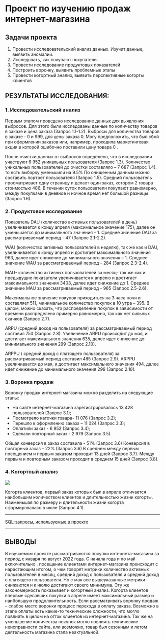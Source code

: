 # Проект по изучению продаж интернет-магазина
## Задачи проекта
1.	Провести исследовательский анализ данных. Изучит данные, выявить аномалии.
2.	Исследовать, как покупают покупатели.
3.	Провести исследование продуктовых показателей
4.	Построить воронку, выявить проблемные этапы
5.	Провести когортный анализ, выявить перспективные когорты клиентов

## РЕЗУЛЬТАТЫ ИССЛЕДОВАНИЯ:

### 1.	Исследовательский анализ
Первым этапом проведено исследование данных для выявления выбросов.
Для этого были исследованы данные по количеству товаров  в заказе и цена заказа (Запрос 1.1-1.2).
Выбросы для количества товаров в заказе  - 0 и 999, для цены заказа 0.
Могу предположить, что был сбой при оформлении заказов или, например, проходила маркетинговая акция в которой ошибочно поставили цену товара 0 . 

После очистки данных от выбросов определено, что в исследовании участвуют 6 952 уникальных пользователя (Запрос 1.3). Количество уникальных пользователей до очистки составляло – 7 687 (Запрос 1.4), то есть выборку уменьшили на 9.5% 
По очищенным данным можно составить портрет пользователя (Запрос 1.5).
Средний пользователь просматривает одну страницу и делает один заказ, котором 2 товара стоимостью 486. 
В течении суток пользователи покупают равномерно, между покупками в дневное и ночное время нет большой разницы (Запрос 1.6).

### 2.	Продуктовое исследование
Показатель DAU (количество активных пользователей в день)  увеличивается к концу апреля (максимальное значение 175), далее он уменьшается до минимального  значения - 1. Среднее значение DAU за рассматриваемый период -  47 (Запрос 2.1-2.2).

WAU (количество активных пользователей в неделю), так же как и DAU, увеличивается к концу апреля и достигает максимального значения 963, далее идет снижение до минимального значения – 1.  Среднее значение WAU за рассматриваемый период -  284 (Запрос 2.3-2.4).

MAU- количество активных пользователей за месяц- так же как и предыдущие показатели увеличивается к апрелю и достигает максимального значения  3403, далее идет снижение до 1. Среднее значение MAU за рассматриваемый период -  965 (Запрос 2.5-2.6).

Максимальное значение покупок приходиться на 3 часа ночи и составляет 511, минимальное количество покупок в 10 утра – 395. В целом, можно сказать, что распределение покупок в зависимости от времени распределено примерно равномерно, так как нет сильных скачков (Запрос 2.7).

ARPU (средний доход на пользователя) за рассматриваемый период составил 750 (Запрос 2.8).  Увеличение ARPU происходит до мая, и достигает максимального значения 635, далее идет снижение до минимального значения 299 (Запрос 2.10).  

ARPPU ( средний доход с платящего пользователя) за рассматриваемый период составил 485 (Запрос 2.9). ARPPU увеличивается до мая, и достигает максимального значения 494, далее идет снижение до минимального значения 299 (Запрос 2.10). 

### 3.	Воронка продаж
Воронку продаж интернет-магазина можно разделить на следующие этапы:
- 	На сайте интернет-магазина зарегистрировалось 13 428 пользователей (Запрос 3.1);
-	Посмотрело каточки товара- 11 076 (Запрос 3.2);
-	Перешло к оформлению заказа – 11 024 (Запрос 3.3);
-	Оплатили заказ -  6 952 (Запрос 3.4);
-	Сделали повторный заказ -  2 979 (Запрос 3.5).

Общая конверсия в заказ составила   - 51% (Запрос 3.6)
Конверсия в повторный заказ – 22% (Запрос 3.6)
В среднем между первым посещением и первым заказом проходит 13 дней (Запрос 3.7).
Между первым и повторным заказом проходит в среднем 15 дней (Запрос 3.8).

### 4.	Когортный анализ
 
![ ](https://drive.google.com/file/d/1W5Lct1WhMF8AJdL5ea2UpPtED3uIyql8/view?usp=sharing)


Когорта клиентов, первый заказ которых был  в апреле отличается наибольшим количеством клиентов и длительностью жизни когорты.
Наименьшая по размеру и длительности жизни когорта  сформировалась в июле (Запрос 4.1).

___
[SQL-запросы, используемые в проекте](https://drive.google.com/file/d/126983egXJJc-KtNv3eATEIWt-ueKiVdE/view?usp=drive_link)

______


## ВЫВОДЫ
В изучаемом  проекте рассматриваются покупки интернета-магазина за период с января по август 2022 года.
С начала года и по май включительно , посещение клиентами интернет-магазина происходит с нарастающим итогом, о чем говорят метрики количество активных пользователей в месяц, средний доход с пользователя и средний доход с платящего пользователя.
Но с мая все вышеуказанные метрики снижаются и к июлю достигают своего минимума.
Эту же закономерность показывает и когортный анализ. Когорта клиентов впервые сделавших покупки в апреле имеет максимальный размер и наибольшую продолжительность.
Если рассматривать воронку продаж – слабое место воронки процесс перехода в оплату заказа.
Возможно в этапе оплаты есть какие-то технические сложности, что могло повлиять в целом  на отток клиентов из интернет-магазина.
Так же на уменьшение количества покупок могло повлиять технические неисправности сайта, или возможно, товар был сезонным и летом деятельность магазина стала неактуальной.
